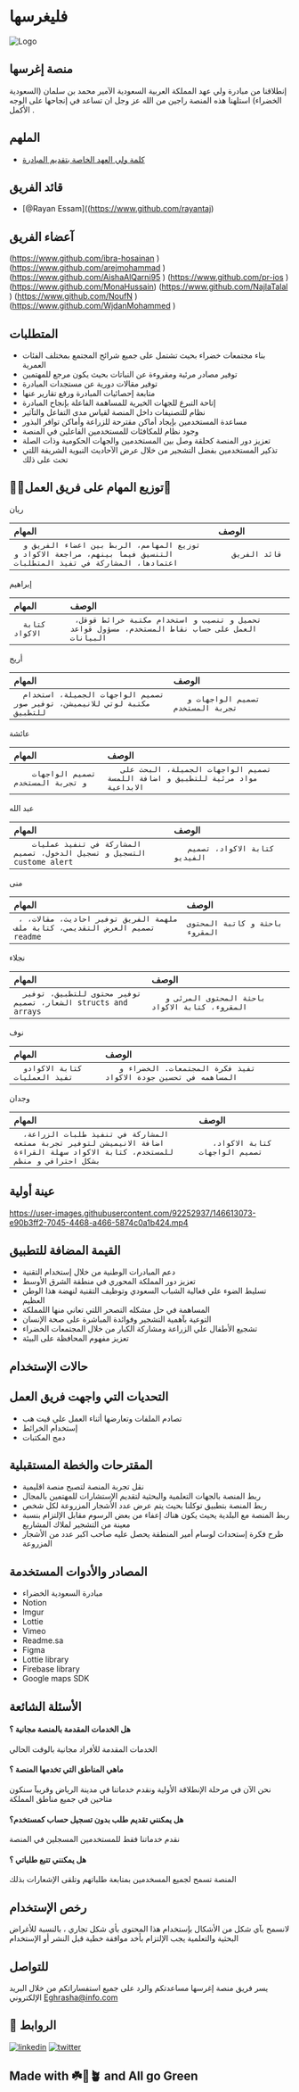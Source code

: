 # فليغرسها



![Logo](https://i.imgur.com/9vDXGiy.jpg)



##  منصة إغرسها


   إنطلاقنا من مبادرة ولي عهد المملكة العربية السعودية الآمير محمد بن سلمان  (السعودية الخضراء) استلهنا هذه المنصة راجين من الله عز وجل ان تساعد في إنجاحها على الوجه الأكمل . 
## الملهم

 
 - [كلمة ولي العهد الخاصة بتقديم المبادرة ](https://www.youtube.com/watch?v=NbGxpOwCPsA)
  

## قائد الفريق

- [@Rayan Essam]((https://www.github.com/rayantaj)

## آعضاء الفريق

 (https://www.github.com/ibra-hosainan
)
(https://www.github.com/arejmohammad
)
 (https://www.github.com/AishaAlQarni95
)
(https://www.github.com/pr-ios
)
(https://www.github.com/MonaHussain)
(https://www.github.com/NajlaTalal
)
     (https://www.github.com/NoufN
)
(https://www.github.com/WjdanMohammed
)
## المتطلبات

- بناء مجتمعات خضراء بحيث تشتمل على جميع شرائح المجتمع بمختلف الفئات العمرية
-  توفير مصادر مرئية ومقروءة عن النباتات بحيث يكون مرجع للمهتمين
- توفير مقالات دورية عن مستجدات المبادرة
- متابعة إحصائيات المبادرة ورفع تقارير عنها
-  إتاحة التبرع للجهات الخيرية للمساهمة الفاعلة بإنجاح المبادرة   
- نظام للتصنيفات داخل المنصة لقياس مدى التفاعل والتآثير 
- مساعدة المستخدمين بإيجاد أماكن مقترحة للزراعة وأماكن توافر البذور
- وجود نظام للمكافئات للمستخدمين الفاعلين في المنصة 
- تعزيز دور المنصة كحلقة وصل بين المستخدمين والجهات الحكومية وذات الصلة
- تذكير المستخدمين  بفضل التشجير من خلال  عرض الآحاديث النبوية الشريفة اللتي تحث على ذلك
##  👯‍♀️توزيع المهام على فريق العمل🤩  




  ريان


| المهام | الوصف     | 
| :-------- | :------- | 
| `   توزيع المهامم، الربط بين اعضاء الفريق و التنسيق فيما بينهم، مراجعة الاكواد و اعتمادها، المشاركة في تفيذ المتطلبات     ` | `    قائد الفريق                     ` | 




  إبراهيم


| المهام | الوصف     | 
| :-------- | :------- | 
| `   كتابة الاكواد     ` | `  تحميل و تنصيب و استخدام مكتبة خرائط قوقل، العمل على حساب نقاط المستخدم، مسؤول قواعد البيانات                     ` | 



  أريج


| المهام | الوصف     | 
| :-------- | :------- | 
| `   تصميم الواجهات الجميلة، استخدام مكتبة لوتي للانيميشن، توفير صور للتطبيق     ` | `    تصميم الواجهات و تجربة المستخدم                     ` | 



  عائشة


| المهام | الوصف     | 
| :-------- | :------- | 
| `     تصميم الواجهات و تجربة المستخدم     ` | `    تصميم الواجهات الجميلة، البحث على مواد مرئية للتطبيق و اضافة اللمسة الابداعية                     ` | 




عبد الله


| المهام | الوصف     | 
| :-------- | :------- | 
| `     المشاركة في تنفيذ عمليات التسجيل و تسجيل الدخول، تصميم custome alert  ` | `    كتابة الاكواد، تصميم الفيديو                       ` | 




  منى


| المهام | الوصف     | 
| :-------- | :------- | 
| `  ، ملهمة الفريق توفير احاديث، مقالات، تصميم العرض التقديمي، كتابة ملف readme     ` | ` باحثة و كاتبة المحتوى المقروء                 ` | 



  نجلاء


| المهام | الوصف     | 
| :-------- | :------- | 
| `   توفير محتوى للتطبيق، توفير الشعار، تصميم structs and arrays     ` | `    باحثة المحتوى المرئى و المقروء، كتابة الاكواد                      ` | 



 نوف


| المهام | الوصف     | 
| :-------- | :------- | 
| `   كتابة الاكوادو تفيذ العمليات     ` | `    تفيذ فكرة المجتمعات. الخضراء و المساهمه في تحسين جودة الاكواد                     ` | 



  وجدان


| المهام | الوصف     | 
| :-------- | :------- | 
| `   المشاركة في تنفيذ طلبات الزراعة، اضافة الانيميشن لتوفير تجربة ممتعه للمستخدم، كتابة الاكواد سهلة القراءة بشكل احترافي و منظم     ` | `    كتابة الاكواد، تصميم الواجهات                      ` | 



## عينة أولية

https://user-images.githubusercontent.com/92252937/146613073-e90b3ff2-7045-4468-a466-5874c0a1b424.mp4


## القيمة المضافة للتطبيق

- دعم المبادرات الوطنية من خلال إستخدام التقنية
- تعزيز دور المملكة المحوري في منطقة الشرق الأوسط
- تسليط الضوء علي فعالية الشباب السعودي وتوظيف التقنية لنهضة هذا الوطن العظيم
- المساهمة في حل مشكله التصحر اللتي تعاني منها اللمملكة
- التوعية بآهمية التشجير وفوائدة المباشرة على صحة الإنسان
- تشجيع الأطفال علي الزراعة ومشاركة الكبار من خلال المجتمعات الخضراء
- تعزيز مفهوم المحافظة على البيئة
## حالات الإستخدام









## التحديات التي واجهت فريق العمل
- تصادم الملفات وتعارضها أثناء العمل علي قيت هب
- إستخدام الخرائط 
- دمج المكتبات

## المقترحات والخطة المستقبلية 

- نقل تجربة المنصة لتصبح منصة اقليمية
- ربط المنصة بالجهات التعلمية والبحثية لتقديم الإستشارات للمهتمين بالمجال
- ربط المنصة بتطبيق توكلنا بحيث يتم عرض عدد الأشجار المزروعة لكل شخص
- ربط المنصة مع البلدية يحيث يكون هناك إعفاء من بعض الرسوم مقابل الإلتزام بنسبة معينة من التشجير لملاك المشاريع
- طرح فكرة إستحداث لوسام أمير المنطقة يحصل عليه صاحب اكبر عدد من الأشجار المزروعة
## المصادر والأدوات المستخدمة   

- مبادرة السعودية الخضراء
- Notion
- Imgur
- Lottie
- Vimeo
- Readme.sa
- Figma
- Lottie library 
- Firebase library
- Google maps SDK 

## الأسئلة الشائعة

#### هل  الخدمات المقدمة بالمنصة مجانية ؟

الخدمات المقدمة للأفراد مجانية بالوقت الحالي

#### ماهي المناطق التي تخدمها المنصة ؟

 نحن الآن في مرحلة الإنطلاقة الأولية ونقدم خدماتنا في مدينة الرياض وقريبآ سنكون متاحين في جميع مناطق المملكة     

#### هل يمكنني تقديم طلب بدون تسجيل حساب كمستخدم؟

نقدم خدماتنا فقط للمستخدمين المسجلين في المنصة

#### هل يمكنني تتبع طلباتي ؟

المنصة تسمح لجميع المسخدمين  بمتابعة طلباتهم وتلقى الإشعارات بذلك
## رخص الإستخدام

لانسمح بآي شكل من الأشكال بإستخدام هذا المحتوى بأي شكل تجاري ، بالنسبة للأغراض البحثية والتعلمية يجب الإلتزام بأخد موافقة خطية قبل النشر أو الإستخدام


## للتواصل

يسر فريق منصة إغرسها  مساعدتكم والرد على جميع  استفساراتكم من خلال البريد الإلكتروني Eghrasha@info.com

## 🔗 الروابط

[![linkedin](https://img.shields.io/badge/linkedin-0A66C2?style=for-the-badge&logo=linkedin&logoColor=green)](https://www.linkedin.com/)
[![twitter](https://img.shields.io/badge/twitter-1DA1F2?style=for-the-badge&logo=twitter&logoColor=green)](https://twitter.com/)



   ## Made with ☘️💚🪴 and All go Green   

